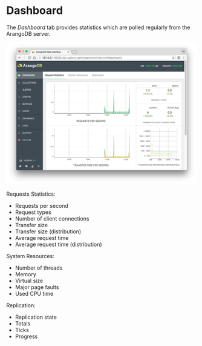 Dashboard
=========

The *Dashboard* tab provides statistics which are polled regularly from the
ArangoDB server.

![Nodes](images/dashboardView.png)

Requests Statistics:

 - Requests per second
 - Request types
 - Number of client connections
 - Transfer size
 - Transfer size (distribution)
 - Average request time
 - Average request time (distribution)

System Resources:

- Number of threads
- Memory
- Virtual size
- Major page faults
- Used CPU time

Replication:

- Replication state
- Totals
- Ticks
- Progress
